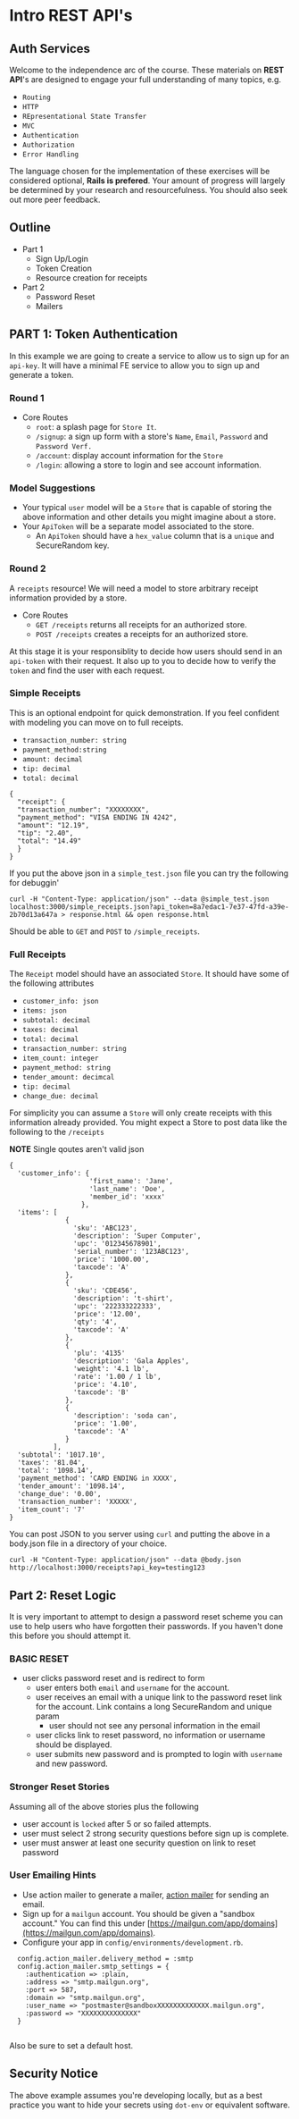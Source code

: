 # Intro REST API's
## Auth Services

Welcome to the independence arc of the course. These materials on **REST API**'s are designed to engage your full understanding of many topics, e.g.

* `Routing`
* `HTTP`
* `REpresentational State Transfer`
* `MVC`
* `Authentication`
* `Authorization`
* `Error Handling`

The language chosen for the implementation of these exercises will be considered optional, **Rails is prefered**. Your amount of progress will largely be determined by your research and resourcefulness. You should also seek out more peer feedback.

## Outline

* Part 1
  * Sign Up/Login
  * Token Creation
  * Resource creation for receipts
* Part 2
  * Password Reset
  * Mailers


## PART 1: Token Authentication

In this example we are going to create a service to allow us to sign up for an `api-key`. It will have a minimal FE service to allow you to sign up and generate a token.

### Round  1

* Core Routes
  * `root`: a splash page for `Store It`.
  * `/signup`: a sign up form with a store's `Name`, `Email`, `Password` and `Password Verf.`
  * `/account`: display account information for the `Store` 
  * `/login`: allowing a store to login and see account information.

### Model Suggestions

* Your typical `user` model will be a `Store` that is capable of storing the above information and other details you might imagine about a store.
* Your `ApiToken` will be a separate model associated to the store.
  * An `ApiToken` should have a `hex_value` column that is a `unique` and SecureRandom key.

### Round 2
 
A `receipts` resource! We will need a model to store arbitrary receipt information provided by a store.

* Core Routes
  * `GET /receipts` returns all receipts for an authorized store.
  * `POST /receipts` creates a receipts for an authorized store.


At this stage it is your responsiblity to decide how users should send in an `api-token` with their request. It also up to you to decide how to verify the `token` and find the user with each request.

### Simple Receipts

This is an optional endpoint for quick demonstration. If you feel confident with modeling you can move on to full receipts.

* `transaction_number: string`
* `payment_method:string`
* `amount: decimal`
* `tip: decimal`
* `total: decimal`

```
{ 
  "receipt": {
  "transaction_number": "XXXXXXXX",
  "payment_method": "VISA ENDING IN 4242",
  "amount": "12.19",
  "tip": "2.40",
  "total": "14.49"
  }
}

```

If you put the above json in a `simple_test.json` file you can try the following for debuggin'

```
curl -H "Content-Type: application/json" --data @simple_test.json localhost:3000/simple_receipts.json?api_token=8a7edac1-7e37-47fd-a39e-2b70d13a647a > response.html && open response.html
```

Should be able to `GET` and `POST` to `/simple_receipts`.

### Full Receipts

The `Receipt` model should have an associated `Store`. It should have some of the following attributes

* `customer_info: json`
* `items: json`
* `subtotal: decimal`
* `taxes: decimal`
* `total: decimal`
* `transaction_number: string`
* `item_count: integer`
* `payment_method: string`
* `tender_amount: decimcal`
* `tip: decimal`
* `change_due: decimal`



For simplicity you can assume a `Store` will only create receipts with this information already provided. You might expect a Store to post data like the following to the `/receipts` 


**NOTE** Single qoutes aren't valid json

```
{
  'customer_info': {
                    'first_name': 'Jane',
                    'last_name': 'Doe',
                    'member_id': 'xxxx'
                  },
  'items': [
              {
                'sku': 'ABC123',
                'description': 'Super Computer',
                'upc': '012345678901',
                'serial_number': '123ABC123',
                'price': '1000.00',
                'taxcode': 'A'
              },
              {
                'sku': 'CDE456',
                'description': 't-shirt',
                'upc': '222333222333',
                'price': '12.00',
                'qty': '4',
                'taxcode': 'A'
              },
              {
                'plu': '4135'
                'description': 'Gala Apples',
                'weight': '4.1 lb',
                'rate': '1.00 / 1 lb',
                'price': '4.10',
                'taxcode': 'B'
              },
              {
                'description': 'soda can',
                'price': '1.00',
                'taxcode': 'A'
              }
           ],
  'subtotal': '1017.10',
  'taxes': '81.04',
  'total': '1098.14',
  'payment_method': 'CARD ENDING in XXXX',
  'tender_amount': '1098.14',
  'change_due': '0.00',
  'transaction_number': 'XXXXX',
  'item_count': '7'
}

```

You can post JSON to you server using `curl` and putting the above in a body.json file in a directory of your choice.

```
curl -H "Content-Type: application/json" --data @body.json http://localhost:3000/receipts?api_key=testing123
```

## Part 2: Reset Logic

It is very important to attempt to design a password reset scheme you can use to help users who have forgotten their passwords. If you haven't done this before you should attempt it.


### BASIC RESET

* user clicks password reset and is redirect to form
  * user enters both `email` and `username` for the account.
  * user receives an email with a unique link to the password reset link for the account. Link contains a long SecureRandom and unique param
    * user should not see any personal information in the email
  * user clicks link to reset password, no information or username should be displayed.
  * user submits new password and is prompted to login with `username` and new password.

### Stronger Reset Stories

Assuming all of the above stories plus the following

* user account is `locked` after 5 or so failed attempts.
* user must select 2 strong security questions before sign up is complete.
* user must answer at least one security question on link to reset password 


### User Emailing Hints

* Use action mailer to generate a mailer, [action mailer](http://guides.rubyonrails.org/action_mailer_basics.html) for sending an email.
* Sign up for a `mailgun` account. You should be given a "sandbox account." You can find this under [https://mailgun.com/app/domains](https://mailgun.com/app/domains).
* Configure your app in `config/environments/development.rb`.

```
  config.action_mailer.delivery_method = :smtp
  config.action_mailer.smtp_settings = {
    :authentication => :plain,
    :address => "smtp.mailgun.org",
    :port => 587,
    :domain => "smtp.mailgun.org",
    :user_name => "postmaster@sandboxXXXXXXXXXXXXX.mailgun.org",
    :password => "XXXXXXXXXXXXXX"
  }


```

Also be sure to set a default host.
## Security Notice

The above example assumes you're developing locally, but as a best practice you want to hide your secrets using `dot-env` or equivalent software.

